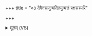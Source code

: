 +++
title = "०३ देवैनसादुन्मदितमुन्मत्तं रक्षसस्परि"

+++
<details><summary>मूलम् (VS)</summary>

दे॑वैन॒सादुन्म॑दित॒मुन्म॑त्तं॒ रक्ष॑स॒स्परि॑।  
कृ॑णोमि वि॒द्वान्भे॑ष॒जं य॒दानु॑न्मदि॒तोऽस॑ति ॥
</details>